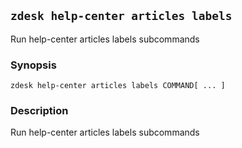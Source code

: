 ## `zdesk help-center articles labels`

Run help-center articles labels subcommands

### Synopsis

    zdesk help-center articles labels COMMAND[ ... ]

### Description

Run help-center articles labels subcommands

